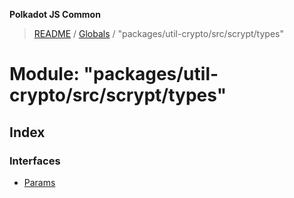 **Polkadot JS Common**

> [README](../README.md) / [Globals](../globals.md) / "packages/util-crypto/src/scrypt/types"

# Module: "packages/util-crypto/src/scrypt/types"

## Index

### Interfaces

* [Params](../interfaces/_packages_util_crypto_src_scrypt_types_.params.md)
